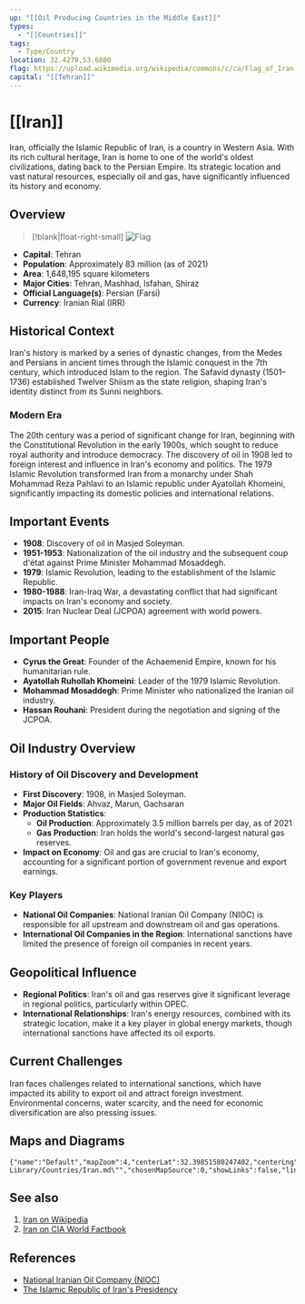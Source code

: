 ```yaml
---
up: "[[Oil Producing Countries in the Middle East]]"
types:
  - "[[Countries]]"
tags:
  - Type/Country
location: 32.4279,53.6880
flag: https://upload.wikimedia.org/wikipedia/commons/c/ca/Flag_of_Iran.svg
capital: "[[Tehran]]"
---
```

# [[Iran]]

Iran, officially the Islamic Republic of Iran, is a country in Western Asia. With its rich cultural heritage, Iran is home to one of the world's oldest civilizations, dating back to the Persian Empire. Its strategic location and vast natural resources, especially oil and gas, have significantly influenced its history and economy.

## Overview

> [!blank|float-right-small]
> ![Flag](https://upload.wikimedia.org/wikipedia/commons/c/ca/Flag_of_Iran.svg)

- **Capital**: Tehran
- **Population**: Approximately 83 million (as of 2021)
- **Area**: 1,648,195 square kilometers
- **Major Cities**: Tehran, Mashhad, Isfahan, Shiraz
- **Official Language(s)**: Persian (Farsi)
- **Currency**: Iranian Rial (IRR)


## Historical Context

Iran's history is marked by a series of dynastic changes, from the Medes and Persians in ancient times through the Islamic conquest in the 7th century, which introduced Islam to the region. The Safavid dynasty (1501–1736) established Twelver Shiism as the state religion, shaping Iran's identity distinct from its Sunni neighbors.

### Modern Era

The 20th century was a period of significant change for Iran, beginning with the Constitutional Revolution in the early 1900s, which sought to reduce royal authority and introduce democracy. The discovery of oil in 1908 led to foreign interest and influence in Iran's economy and politics. The 1979 Islamic Revolution transformed Iran from a monarchy under Shah Mohammad Reza Pahlavi to an Islamic republic under Ayatollah Khomeini, significantly impacting its domestic policies and international relations.

## Important Events

- **1908**: Discovery of oil in Masjed Soleyman.
- **1951-1953**: Nationalization of the oil industry and the subsequent coup d'état against Prime Minister Mohammad Mosaddegh.
- **1979**: Islamic Revolution, leading to the establishment of the Islamic Republic.
- **1980-1988**: Iran-Iraq War, a devastating conflict that had significant impacts on Iran's economy and society.
- **2015**: Iran Nuclear Deal (JCPOA) agreement with world powers.

## Important People

- **Cyrus the Great**: Founder of the Achaemenid Empire, known for his humanitarian rule.
- **Ayatollah Ruhollah Khomeini**: Leader of the 1979 Islamic Revolution.
- **Mohammad Mosaddegh**: Prime Minister who nationalized the Iranian oil industry.
- **Hassan Rouhani**: President during the negotiation and signing of the JCPOA.

## Oil Industry Overview

### History of Oil Discovery and Development

- **First Discovery**: 1908, in Masjed Soleyman.
- **Major Oil Fields**: Ahvaz, Marun, Gachsaran
- **Production Statistics**:
  - **Oil Production**: Approximately 3.5 million barrels per day, as of 2021
  - **Gas Production**: Iran holds the world's second-largest natural gas reserves.
- **Impact on Economy**: Oil and gas are crucial to Iran's economy, accounting for a significant portion of government revenue and export earnings.

### Key Players

- **National Oil Companies**: National Iranian Oil Company (NIOC) is responsible for all upstream and downstream oil and gas operations.
- **International Oil Companies in the Region**: International sanctions have limited the presence of foreign oil companies in recent years.

## Geopolitical Influence

- **Regional Politics**: Iran's oil and gas reserves give it significant leverage in regional politics, particularly within OPEC.
- **International Relationships**: Iran's energy resources, combined with its strategic location, make it a key player in global energy markets, though international sanctions have affected its oil exports.

## Current Challenges

Iran faces challenges related to international sanctions, which have impacted its ability to export oil and attract foreign investment. Environmental concerns, water scarcity, and the need for economic diversification are also pressing issues.

## Maps and Diagrams

```mapview
{"name":"Default","mapZoom":4,"centerLat":32.39851580247402,"centerLng":53.65722656250001,"query":"path:\"30 Library/Countries/Iran.md\"","chosenMapSource":0,"showLinks":false,"linkColor":"red"}
```

## See also

1. [Iran on Wikipedia](https://en.wikipedia.org/wiki/Iran)
2. [Iran on CIA World Factbook](https://www.cia.gov/the-world-factbook/countries/iran/)

## References

- [National Iranian Oil Company (NIOC)](http://www.nioc.ir/Portal/Home/)
- [The Islamic Republic of Iran's Presidency](http://www.president.ir/en)